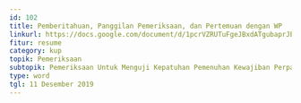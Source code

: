 ```yaml
---
id: 102
title: Pemberitahuan, Panggilan Pemeriksaan, dan Pertemuan dengan WP
linkurl: https://docs.google.com/document/d/1pcrVZRUTuFgeJBxdATgubaprJEFUsUTGh7WkBF4EIio/edit?usp=drivesdk
fitur: resume
category: kup
topik: Pemeriksaan
subtopik: Pemeriksaan Untuk Menguji Kepatuhan Pemenuhan Kewajiban Perpajakan (Sejak 1 Februari 2013)
type: word
tgl: 11 Desember 2019
---
```


